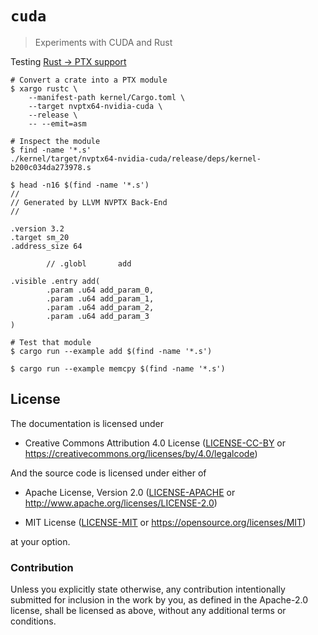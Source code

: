 # `cuda`

> Experiments with CUDA and Rust

Testing [Rust -> PTX support]()

```
# Convert a crate into a PTX module
$ xargo rustc \
    --manifest-path kernel/Cargo.toml \
    --target nvptx64-nvidia-cuda \
    --release \
    -- --emit=asm

# Inspect the module
$ find -name '*.s'
./kernel/target/nvptx64-nvidia-cuda/release/deps/kernel-b200c034da273978.s

$ head -n16 $(find -name '*.s')
//
// Generated by LLVM NVPTX Back-End
//

.version 3.2
.target sm_20
.address_size 64

        // .globl       add

.visible .entry add(
        .param .u64 add_param_0,
        .param .u64 add_param_1,
        .param .u64 add_param_2,
        .param .u64 add_param_3
)

# Test that module
$ cargo run --example add $(find -name '*.s')

$ cargo run --example memcpy $(find -name '*.s')
```

## License

The documentation is licensed under

- Creative Commons Attribution 4.0 License ([LICENSE-CC-BY](LICENSE-CC-BY)
  or https://creativecommons.org/licenses/by/4.0/legalcode)

And the source code is licensed under either of

- Apache License, Version 2.0 ([LICENSE-APACHE](LICENSE-APACHE) or
  http://www.apache.org/licenses/LICENSE-2.0)

- MIT License ([LICENSE-MIT](LICENSE-MIT) or
  https://opensource.org/licenses/MIT)

at your option.

### Contribution

Unless you explicitly state otherwise, any contribution intentionally submitted
for inclusion in the work by you, as defined in the Apache-2.0 license, shall be
licensed as above, without any additional terms or conditions.
